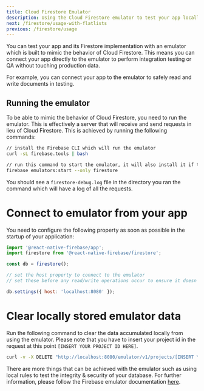 ```yaml
---
title: Cloud Firestore Emulator
description: Using the Cloud Firestore emulator to test your app locally.
next: /firestore/usage-with-flatlists
previous: /firestore/usage
---
```


You can test your app and its Firestore implementation with an emulator which is built to mimic the behavior of Cloud Firestore. This means you can connect your app directly to the emulator to perform integration testing or QA without touching production data.

For example, you can connect your app to the emulator to safely read and write documents in testing.

## Running the emulator

To be able to mimic the behavior of Cloud Firestore, you need to run the emulator. This is effectively a server that will receive and send requests in lieu of Cloud Firestore. This is achieved by running the following commands:

```bash
// install the Firebase CLI which will run the emulator
curl -sL firebase.tools | bash

// run this command to start the emulator, it will also install it if this is your first time running the command
firebase emulators:start --only firestore
```

You should see a `firestore-debug.log` file in the directory you ran the command which will have a log of all the requests.

# Connect to emulator from your app

You need to configure the following property as soon as possible in the startup of your application:

```jsx
import '@react-native-firebase/app';
import firestore from '@react-native-firebase/firestore';

const db = firestore();

// set the host property to connect to the emulator
// set these before any read/write operations occur to ensure it doesn't affect your Cloud Firestore data!

db.settings({ host: 'localhost:8080' });
```

# Clear locally stored emulator data

Run the following command to clear the data accumulated locally from using the emulator. Please note that you have to insert your project id in the request at this point `[INSERT YOUR PROJECT ID HERE]`.

```bash
curl -v -X DELETE "http://localhost:8080/emulator/v1/projects/[INSERT YOUR PROJECT ID HERE]/databases/(default)/documents"
```

There are more things that can be achieved with the emulator such as using local rules to test the integrity & security of your database. For further information, please follow the Firebase emulator documentation [here](https://firebase.google.com/docs/emulator-suite).
